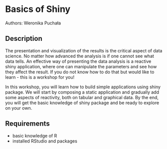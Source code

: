 # Basics of Shiny

Authors: Weronika Puchała

## Description

The presentation and visualization of the results is the critical aspect of data science. No matter how advanced the analysis is if one cannot see what data tells. An effective way of presenting the data analysis is a reactive shiny application, where one can manipulate the parameters and see how they affect the result. If you do not know how to do that but would like to learn - this is a workshop for you!

In this workshop, you will learn how to build simple applications using shiny package. We will start by composing a static application and gradually add some aspects of reactivity, both on tabular and graphical data. By the end, you will get the basic knowledge of shiny package and be ready to explore on your own. 

## Requirements

* basic knowledge of R
* installed RStudio and packages
